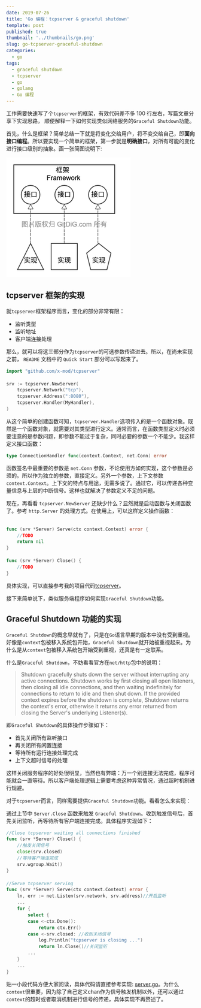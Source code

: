 ```yaml
---
date: 2019-07-26
title: 'Go 编程：tcpserver & graceful shutdown'
template: post
published: true
thumbnail: '../thumbnails/go.png'
slug: go-tcpserver-graceful-shutdown
categories:
  - go
tags:
  - graceful shutdown
  - tcpserver
  - go
  - golang
  - Go 编程
---
```


工作需要快速写了个`tcpserver`的框架，有效代码差不多 100 行左右，写篇文章分享下实现思路， 顺便解释一下如何实现类似网络服务的`Graceful Shutdown`功能。

首先，什么是框架？简单总结一下就是将变化交给用户，将不变交给自己，即**面向接口编程**。所以要实现一个简单的框架，第一步就是**明确接口**，对所有可能的变化进行接口级别的抽象。画一张简图说明下:

![](../images/framework.png)

## tcpserver 框架的实现

就`tcpserver`框架程序而言，变化的部分非常有限：

- 监听类型
- 监听地址
- 客户端连接处理

那么，就可以将这三部分作为`tcpserver`的可选参数传递进去。所以，在尚未实现之前， `README` 文档中的 `Quick Start` 部分可以写起来了。

````go
import "github.com/x-mod/tcpserver"

srv := tcpserver.NewServer(
    tcpserver.Network("tcp"),
    tcpserver.Address(":8080"),
    tcpserver.Handler(MyHandler),
)

````

从这个简单的创建函数可知，`tcpserver.Handler`选项传入的是一个函数对象。既然是一个函数对象，就需要对其类型进行定义。通常而言，在函数类型定义时必须要注意的是参数问题，即参数不能过于复杂，同时必要的参数一个不能少。我这样定义接口函数：

````go
type ConnectionHandler func(context.Context, net.Conn) error
````

函数签名中最重要的参数是 `net.Conn` 参数，不论使用方如何实现，这个参数是必须的。所以作为独立的参数，直接定义。另外一个参数，上下文参数`context.Context`。上下文的特点与用途，无需多说了。通过它，可以传递各种变量信息与上层的中断信号。这样也就解决了参数定义不足的问题。

现在，再看看 `tcpserver.NewServer` 还缺少什么？显然就是启动函数与关闭函数了。参考 `http.Server` 的处理方式。在使用上，可以这样定义操作函数：

````go

func (srv *Server) Serve(ctx context.Context) error {
    //TODO
    return nil
}

func (srv *Server) Close() {
    //TODO
}

````

具体实现，可以直接参考我的项目代码[tcpserver](https://github.com/x-mod/tcpserver)。

接下来简单说下，类似服务端程序如何实现`Graceful Shutdown`功能。

## Graceful Shutdown 功能的实现

`Graceful Shutdown`的概念早就有了，只是在`Go`语言早期的版本中没有受到重视。好像是`context`包被移入系统包开始，`Graceful Shutdown`就开始被重视起来。为什么是从`context`包被移入系统包开始受到重视，还真是有一定联系。

什么是`Graceful Shutdown`，不妨看看官方在`net/http`包中的说明：

> Shutdown gracefully shuts down the server without interrupting any active connections. Shutdown works by first closing all open listeners, then closing all idle connections, and then waiting indefinitely for connections to return to idle and then shut down. If the provided context expires before the shutdown is complete, Shutdown returns the context's error, otherwise it returns any error returned from closing the Server's underlying Listener(s).

即`Graceful Shutdown`的具体操作步骤如下：

- 首先关闭所有监听接口
- 再关闭所有闲置连接
- 等待所有运行连接处理完成
- 上下文超时信号的处理

这样关闭服务程序的好处很明显，当然也有弊端：万一个别连接无法完成，程序可能就会一直等待。所以客户端处理逻辑上需要考虑这种异常情况，通过超时机制进行规避。

对于`tcpserver`而言，同样需要提供`Graceful Shutdown`功能。看看怎么来实现：

通过上节中 `Server.Close` 函数来触发 `Graceful Shutdown`。收到触发信号后，首先关闭监听，再等待所有客户端连接完成。具体程序实现如下：

````go
//Close tcpserver waiting all connections finished
func (srv *Server) Close() {
    //触发关闭信号
    close(srv.closed)
    //等待客户端连完成
	srv.wgroup.Wait()
}

//Serve tcpserver serving
func (srv *Server) Serve(ctx context.Context) error {
	ln, err := net.Listen(srv.network, srv.address)//开启监听
	...
	for {
		select {
		case <-ctx.Done():
			return ctx.Err()
		case <-srv.closed: //收到关闭信号
            log.Println("tcpserver is closing ...")
			return ln.Close()//关闭监听
        ...
    }
    ...
}
````

贴一小段代码方便大家阅读，具体代码请直接参考实现: [server.go](https://github.com/x-mod/tcpserver/blob/master/tcpserver.go)。为什么`context`很重要，因为除了自己定义chan作为信号触发机制以外，还可以通过`context`的超时或者取消机制进行信号的传递，具体实现不再赘述了。